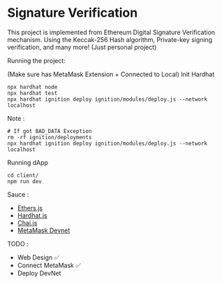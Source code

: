 # Signature Verification



This project is implemented from Ethereum Digital Signature Verification mechanism. Using the Keccak-256 Hash algorithm, Private-key signing verification, and many more! (Just personal project)

Running the project:

(Make sure has MetaMask Extension + Connected to Local)
Init Hardhat
```shell
npx hardhat node
npx hardhat test
npx hardhat ignition deploy ignition/modules/deploy.js --network localhost

```

Note : 
```shell
# If got BAD_DATA Exception
rm -rf ignition/deployments
npx hardhat ignition deploy ignition/modules/deploy.js --network localhost

```


Running dApp
```shell
cd client/
npm run dev
```


Sauce : 
* [Ethers.js](https://docs.ethers.org/v6)
* [Hardhat.js](https://hardhat.org/docs)
* [Chai.js](https://www.chaijs.com/api/assert/)
* [MetaMask Devnet](https://docs.metamask.io/wallet/how-to/run-devnet/)


TODO : 
- Web Design ✅
- Connect MetaMask ✅
- Deploy DevNet 
